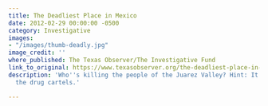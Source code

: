 ```yaml
---
title: The Deadliest Place in Mexico
date: 2012-02-29 00:00:00 -0500
category: Investigative
images:
- "/images/thumb-deadly.jpg"
image_credit: ''
where_published: The Texas Observer/The Investigative Fund
link_to_original: https://www.texasobserver.org/the-deadliest-place-in-mexico/
description: 'Who''s killing the people of the Juarez Valley? Hint: It''s not just
  the drug cartels.'

---
```

